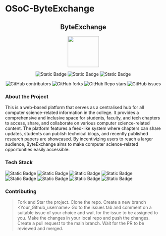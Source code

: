 # OSoC-ByteExchange

<div align='center'>

## ByteExchange

<img src='https://github.com/upes-open/Git-WorkShop/assets/101355193/b9315c8e-5aaa-438e-ab5a-48b25571dc90' width=100>

![Static Badge](https://img.shields.io/badge/Discord-202020?logo=discord&logoColor=%235865F2&link=http%3A%2F%2Fdiscord.gg%2F2rnWsvkX) ![Static Badge](https://img.shields.io/badge/Twitter-202020?logo=twitter&logoColor=%231DA1F2&link=https%3A%2F%2Ftwitter.com%2FUpesOpen) ![Static Badge](https://img.shields.io/badge/Instagram-202020?logo=instagram&logoColor=%23E4405F&link=https%3A%2F%2Fwww.instagram.com%2Fupesopen_%2F)



![GitHub contributors](https://img.shields.io/github/contributors/upes-open/Osoc-ByteExchange)
![GitHub forks](https://img.shields.io/github/forks/upes-open/Osoc-ByteExchange)
![GitHub Repo stars](https://img.shields.io/github/stars/upes-open/OsoC-ByteExchange)
![GitHub issues](https://img.shields.io/github/issues/upes-open/Osoc-ByteExchange)



</div>

### About the Project
 This is a web-based platform that serves as a centralised hub for all computer science-related information in the college. It provides a comprehensive and inclusive space for students, faculty, and tech chapters to access, share, and collaborate on various computer science-related content. The platform features a feed-like system where chapters can share updates, students can publish technical blogs, and recently published research papers are showcased. By incentivizing users to reach a larger audience, ByteExchange aims to make computer science-related opportunities easily accessible. 

### Tech Stack 



![Static Badge](https://img.shields.io/badge/HTML-101010?logo=html5&logoColor=%23E34F26)   ![Static Badge](https://img.shields.io/badge/JavaScript-101010?logo=javascript&logoColor=%23F7DF1E)   ![Static Badge](https://img.shields.io/badge/CSS-202020?logo=css3&logoColor=%231572B6)   ![Static Badge](https://img.shields.io/badge/Python-101010?logo=python&logoColor=%233776AB)   ![Static Badge](https://img.shields.io/badge/Django-FFFFFF?logo=django&logoColor=%23092E20)   ![Static Badge](https://img.shields.io/badge/PostgreSQL-F4F4F4?logo=postgresql&logoColor=%234169E1)   ![Static Badge](https://img.shields.io/badge/MySQL-101010?logo=mysql&logoColor=%234479A1)   ![Static Badge](https://img.shields.io/badge/Amazon%20S3-101010?logo=amazons3&logoColor=%23569A31)


### Contributing

> Fork and Star the project.
> Clone the repo.
> Create a new branch <Your_Github_username> 
> Go to the issues tab and comment on a suitable issue of your choice and wait for the issue to be assigned to you.
> Make the changes in your local repo and push the changes.
> Create a pull request to the main branch.
> Wait for the PR to be reviewed and merged.


